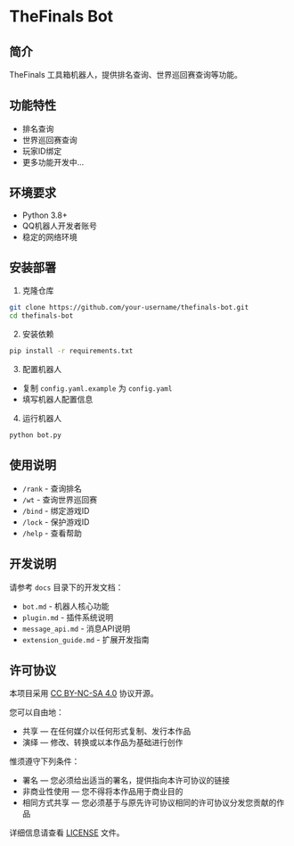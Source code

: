 # TheFinals Bot

## 简介
TheFinals 工具箱机器人，提供排名查询、世界巡回赛查询等功能。

## 功能特性
- 排名查询
- 世界巡回赛查询
- 玩家ID绑定
- 更多功能开发中...

## 环境要求
- Python 3.8+
- QQ机器人开发者账号
- 稳定的网络环境

## 安装部署
1. 克隆仓库
```bash
git clone https://github.com/your-username/thefinals-bot.git
cd thefinals-bot
```

2. 安装依赖
```bash
pip install -r requirements.txt
```

3. 配置机器人
- 复制 `config.yaml.example` 为 `config.yaml`
- 填写机器人配置信息

4. 运行机器人
```bash
python bot.py
```

## 使用说明
- `/rank` - 查询排名
- `/wt` - 查询世界巡回赛
- `/bind` - 绑定游戏ID
- `/lock` - 保护游戏ID
- `/help` - 查看帮助

## 开发说明
请参考 `docs` 目录下的开发文档：
- `bot.md` - 机器人核心功能
- `plugin.md` - 插件系统说明
- `message_api.md` - 消息API说明
- `extension_guide.md` - 扩展开发指南

## 许可协议
本项目采用 [CC BY-NC-SA 4.0](https://creativecommons.org/licenses/by-nc-sa/4.0/deed.zh) 协议开源。

您可以自由地：
- 共享 — 在任何媒介以任何形式复制、发行本作品
- 演绎 — 修改、转换或以本作品为基础进行创作

惟须遵守下列条件：
- 署名 — 您必须给出适当的署名，提供指向本许可协议的链接
- 非商业性使用 — 您不得将本作品用于商业目的
- 相同方式共享 — 您必须基于与原先许可协议相同的许可协议分发您贡献的作品

详细信息请查看 [LICENSE](LICENSE) 文件。
